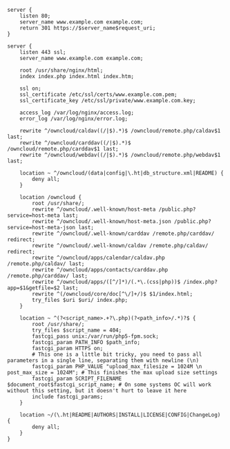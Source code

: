     server {
        listen 80;
        server_name www.example.com example.com;
        return 301 https://$server_name$request_uri;
    }

    server {
        listen 443 ssl;
        server_name www.example.com example.com;

        root /usr/share/nginx/html;
        index index.php index.html index.htm;

        ssl on;
        ssl_certificate /etc/ssl/certs/www.example.com.pem;
        ssl_certificate_key /etc/ssl/private/www.example.com.key;

        access_log /var/log/nginx/access.log;
        error_log /var/log/nginx/error.log;

        rewrite ^/owncloud/caldav((/|$).*)$ /owncloud/remote.php/caldav$1 last;
        rewrite ^/owncloud/carddav((/|$).*)$ /owncloud/remote.php/carddav$1 last;
        rewrite ^/owncloud/webdav((/|$).*)$ /owncloud/remote.php/webdav$1 last;

        location ~ ^/owncloud/(data|config|\.ht|db_structure.xml|README) {
            deny all;
        }

        location /owncloud {
            root /usr/share/;
            rewrite ^/owncloud/.well-known/host-meta /public.php?service=host-meta last;
            rewrite ^/owncloud/.well-known/host-meta.json /public.php?service=host-meta-json last;
            rewrite ^/owncloud/.well-known/carddav /remote.php/carddav/ redirect;
            rewrite ^/owncloud/.well-known/caldav /remote.php/caldav/ redirect;
            rewrite ^/owncloud/apps/calendar/caldav.php /remote.php/caldav/ last;
            rewrite ^/owncloud/apps/contacts/carddav.php /remote.php/carddav/ last;
            rewrite ^/owncloud/apps/([^/]*)/(.*\.(css|php))$ /index.php?app=$1&getfile=$2 last;
            rewrite ^(/owncloud/core/doc[^\/]+/)$ $1/index.html;
            try_files $uri $uri/ index.php;
        }

        location ~ ^(?<script_name>.+?\.php)(?<path_info>/.*)?$ {
            root /usr/share/;
            try_files $script_name = 404;
            fastcgi_pass unix:/var/run/php5-fpm.sock;
            fastcgi_param PATH_INFO $path_info;
            fastcgi_param HTTPS on;
            # This one is a little bit tricky, you need to pass all parameters in a single line, separating them with newline (\n)
            fastcgi_param PHP_VALUE "upload_max_filesize = 1024M \n post_max_size = 1024M"; # This finishes the max upload size settings
            fastcgi_param SCRIPT_FILENAME $document_root$fastcgi_script_name; # On some systems OC will work without this setting, but it doesn't hurt to leave it here
            include fastcgi_params;
        }

        location ~/(\.ht|README|AUTHORS|INSTALL|LICENSE|CONFIG|ChangeLog) {
            deny all;
        }
    }